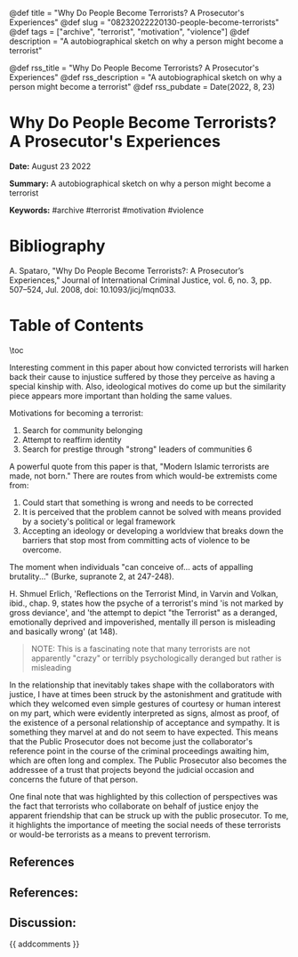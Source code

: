 @def title = "Why Do People Become Terrorists? A Prosecutor's Experiences"
@def slug = "08232022220130-people-become-terrorists"
@def tags = ["archive", "terrorist", "motivation", "violence"]
@def description = "A autobiographical sketch on why a person might become a terrorist"

@def rss_title = "Why Do People Become Terrorists? A Prosecutor's Experiences"
@def rss_description = "A autobiographical sketch on why a person might become a terrorist"
@def rss_pubdate = Date(2022, 8, 23)


Why Do People Become Terrorists? A Prosecutor's Experiences
=========

**Date:** August 23 2022

**Summary:** A autobiographical sketch on why a person might become a terrorist

**Keywords:** #archive #terrorist #motivation #violence

Bibliography
==========

A. Spataro, "Why Do People Become Terrorists?: A Prosecutor’s Experiences," Journal of International Criminal Justice, vol. 6, no. 3, pp. 507–524, Jul. 2008, doi: 10.1093/jicj/mqn033.

Table of Contents
=========

\toc

Interesting comment in this paper about how convicted terrorists will harken back their cause to injustice suffered by those they perceive as having a special kinship with. Also, ideological motives do come up but the similarity piece appears more important than holding the same values.

Motivations for becoming a terrorist:

1. Search for community belonging
2. Attempt to reaffirm identity
3. Search for prestige through "strong" leaders of communities 6

A powerful quote from this paper is that, "Modern Islamic terrorists are made, not born." There are routes from which would-be extremists come from:

1. Could start that something is wrong and needs to be corrected
2. It is perceived that the problem cannot be solved with means provided by a society's political or legal framework
3. Accepting an ideology or developing a worldview that breaks down the barriers that stop most from committing acts of violence to be overcome.

The moment when individuals "can conceive of... acts of appalling brutality..." (Burke, supranote 2, at 247-248).

H. Shmuel Erlich, 'Reflections on the Terrorist Mind, in Varvin and Volkan, ibid., chap. 9, states how the psyche of a terrorist's mind 'is not marked by gross deviance', and 'the attempt to depict "the Terrorist" as a deranged, emotionally deprived and impoverished, mentally ill person is misleading and basically wrong' (at 148).

> NOTE: This is a fascinating note that many terrorists are not apparently "crazy" or terribly psychologically deranged but rather is misleading


In the relationship that inevitably takes shape with the collaborators with justice, I have at times been struck by the astonishment and gratitude with which they welcomed even simple gestures of courtesy or human interest on my part, which were evidently interpreted as signs, almost as proof, of the existence of a personal relationship of acceptance and sympathy. It is something they marvel at and do not seem to have expected. This means that the Public Prosecutor does not become just the collaborator's reference point in the course of the criminal proceedings awaiting him, which are often long and complex. The Public Prosecutor also becomes the addressee of a trust that projects beyond the judicial occasion and concerns the future of that person.

One final note that was highlighted by this collection of perspectives was the fact that terrorists who collaborate on behalf of justice enjoy the apparent friendship that can be struck up with the public prosecutor. To me, it highlights the importance of meeting the social needs of these terrorists or would-be terrorists as a means to prevent terrorism.

## References

## References:
## Discussion: 

{{ addcomments }}
